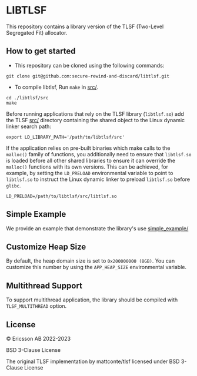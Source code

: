# LIBTLSF 
This repository contains a library version of the TLSF (Two-Level Segregated Fit) allocator. 


## How to get started

- This repository can be cloned using the following commands:
```
git clone git@github.com:secure-rewind-and-discard/libtlsf.git
```
- To compile libtlsf, Run `make`  in [src/](./src/).

```
cd ./libtlsf/src
make
```


Before running applications that rely on the TLSF library (`libtlsf.so`) add the TLSF [src/](./src/) directory containing the shared object to the Linux dynamic linker search path:

```
export LD_LIBRARY_PATH='/path/to/libtlsf/src'
```

If the application relies on pre-built binaries which make calls to the `malloc()` family of functions, you additionally need to ensure that `libtlsf.so` is loaded before all other shared libraries to ensure it can override the `malloc()` functions with its own versions. This can be achieved, for example, by setting the `LD_PRELOAD` environmental variable to point to `libtlsf.so` to instruct the Linux dynamic linker to preload `libtlsf.so` before `glibc`.

```
LD_PRELOAD=/path/to/libtlsf/src/libtlsf.so
``` 
## Simple Example
We provide an example that demonstrate the library's use [simple_example/](./example/simple_example)

## Customize Heap Size
By default, the heap domain size is set to `0x200000000 (8GB)`. You can customize this number by using the `APP_HEAP_SIZE` environmental variable. 

##  Multithread Support
To support multithread application, the library should be compiled with `TLSF_MULTITHREAD` option. 

## License 
© Ericsson AB 2022-2023

BSD 3-Clause License

The original TLSF implementation by mattconte/tlsf licensed under BSD 3-Clause License





